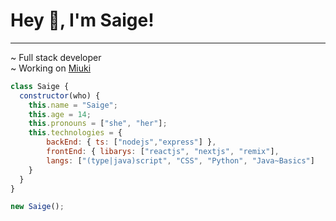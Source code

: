 # Hey 👋, I'm Saige!
---
~ Full stack developer<br/>
~ Working on [Miuki](https://miuki.sh)

```js
class Saige {
  constructor(who) {
    this.name = "Saige";
    this.age = 14;
    this.pronouns = ["she", "her"];
    this.technologies = {
        backEnd: { ts: ["nodejs","express"] },
        frontEnd: { libarys: ["reactjs", "nextjs", "remix"],
        langs: ["(type|java)script", "CSS", "Python", "Java~Basics"]
    }
  }
}

new Saige();
```

